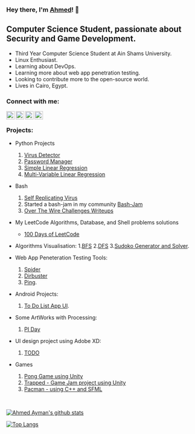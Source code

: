 ### Hey there, I'm [Ahmed](https://www.github.com/a7medayman6)! 👋

## Computer Science Student, passionate about Security and Game Development.
-   Third Year Computer Science Student at Ain Shams University.
-   Linux Enthusiast.
-   Learning about DevOps.
-   Learning more about web app penetration testing.
-   Looking to contribute more to the open-source world.
-   Lives in Cairo, Egypt.

### Connect with me:

[<img align="left" alt="a7medayman6 | email" width="22px" src="https://www.flaticon.com/svg/vstatic/svg/732/732200.svg?token=exp=1615228050~hmac=8c3f22f8096aecfa29ec90165760d0de" />](mailto:a.ayman6000@gmail.com)
[<img align="left" alt="a7medayman6 | Linkedin" width="22px" src="https://www.flaticon.com/premium-icon/icons/svg/3256/3256016.svg" />](https://www.linkedin.com/in/a7medayman6/)
[<img align="left" alt="a7medayman6 | Twitter" width="22px" src="https://www.flaticon.com/svg/vstatic/svg/733/733579.svg?token=exp=1615228119~hmac=3ef84ab214355d0f33aa1090ef450ab3"/>](https://twitter.com/a7med_ayman66)
[<img align="left" alt="a7medayman6 | Stackoverflow" width="22px" src="https://www.flaticon.com/svg/vstatic/svg/2111/2111628.svg?token=exp=1615228170~hmac=f29245315f746abab57773fc394c3d6f" />](https://stackoverflow.com/users/14310323/ahmed-ayman)


</br>


### Projects:

- Python Projects
  1. [Virus Detector](https://github.com/a7medayman6/Virus-Detector)
  2. [Password Manager](https://github.com/a7medayman6/Password-Manager)
  3. [Simple Linear Regression](https://github.com/a7medayman6/Simple-Linear-Regression)
  4. [Multi-Variable Linear Regression](https://github.com/a7medayman6/Multi-Variable-Linear-Regression)

- Bash 
  1. [Self Replicating Virus](https://github.com/a7medayman6/Self-Replicating-Virus)
  2. Started a bash-jam in my community [Bash-Jam](https://github.com/a7medayman6/BASH-JAM-I) 
  3. [Over The Wire Challenges Writeups](https://github.com/a7medayman6/Over-The-Wire_leviathan-)
  
- My LeetCode Algorithms, Database, and Shell problems solutions
  - [100 Days of LeetCode](https://github.com/a7medayman6/100-Days-of-LeetCode)
  
- Algorithms Visualisation:
  1.[BFS](https://github.com/a7medayman6/Breadth-First-Search-Visualization) 
  2.[DFS](https://github.com/a7medayman6/Depth-First-Search-Visualization) 
  3.[Sudoko Generator and Solver](https://github.com/a7medayman6/Sudoku-Generator-and-Solver).
 
- Web App Peneteration Testing Tools: 
  1. [Spider](https://github.com/a7medayman6/Spidering-Tool) 
  2. [Dirbuster](https://github.com/a7medayman6/dirbuster) 
  3. [Ping](https://github.com/a7medayman6/Connection-Checker). 

- Android Projects: 
  1. [To Do List App UI](https://github.com/a7medayman6/To-Do-List).

- Some ArtWorks with Processing: 
  1. [PI Day](https://github.com/a7medayman6/PI-Digits-Artworks)
 
- UI design project using Adobe XD: 
  1. [TODO](https://github.com/a7medayman6/TO-DO-LIST-APP-UI)
  
- Games
  1. [Pong Game using Unity](https://github.com/a7medayman6/Pong-Unity)
  2. [Trapped - Game Jam project using Unity](https://github.com/a7medayman6/Trapped)
  3. [Pacman - using C++ and SFML](https://github.com/a7medayman6/PacMan-with-impossible-mode)

<br />

[![Ahmed Ayman's github stats](https://github-readme-stats.vercel.app/api?username=a7medayman6&hide=stars&show_icons=true&theme=radical&include_all_commits=true&count_private=true)](https://github.com/a7medayman6?tab=repositories)

[![Top Langs](https://github-readme-stats.vercel.app/api/top-langs/?username=a7medayman6&layout=compact&theme=radical)](https://github.com/a7medayman6?tab=repositories)

<!--
**a7medayman6/a7medayman6** is a ✨ _special_ ✨ repository because its `README.md` (this file) appears on your GitHub profile.

Here are some ideas to get you started:

- 🔭 I’m currently working on ...
- 🌱 I’m currently learning ...
- 👯 I’m looking to collaborate on ...
- 🤔 I’m looking for help with ...
- 💬 Ask me about ...
- 📫 How to reach me: ...
- 😄 Pronouns: ...
- ⚡ Fun fact: ...
-->
